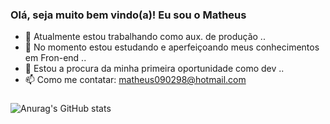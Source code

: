 ### Olá, seja muito bem vindo(a)! Eu sou o Matheus


- 🔭 Atualmente estou trabalhando como aux. de produção ..
- 🌱 No momento estou estudando e aperfeiçoando meus conhecimentos em Fron-end ..
- 👯 Estou a procura da minha primeira oportunidade como dev ..
- 📫 Como me contatar: matheus090298@hotmail.com


###

![Anurag's GitHub stats](https://github-readme-stats.vercel.app/api?username=matheus0902&show_icons=true&theme=merko)



